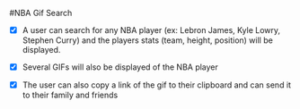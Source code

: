 #NBA Gif Search

- [x] A user can search for any NBA player (ex: Lebron James, Kyle Lowry, Stephen Curry) and the players stats (team, height, position)
will be displayed. 
  
- [x] Several GIFs will also be displayed of the NBA player

- [x] The user can also copy a link of the gif to their clipboard and can
send it to their family and friends
  